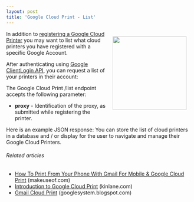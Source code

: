 ```yaml
---
layout: post
title: 'Google Cloud Print - List'
---
```

<a href="http://www.mimeo.com/"><img style="padding: 15px;" src="http://kinlane-productions.s3.amazonaws.com/mimeo-logo.jpg" alt="" width="200" align="right" /></a>In addition to <a href="http://www.kinlane.com/2011/02/google-cloud-print-register/" target="_blank">registering a Google Cloud Printer</a> you may want to list what cloud printers you have registered with a specific Google Account.<p></p>
After authenticating using <a href="http://code.google.com/apis/accounts/docs/AuthForInstalledApps.html" target="_blank">Google ClientLogin API</a>,  you can request a list of your printers in their account:<p></p>
<script src="https://gist.github.com/813970.js?file=GCP%20-%20LIST%20"></script> The Google Cloud Print  /list endpoint accepts the following parameter:<p></p>
<ul class="mainlist">
	<li><strong>proxy</strong> - Identification of the proxy, as submitted while registering the printer.</li>
</ul><p></p>
Here is an example JSON response:
<script src="https://gist.github.com/813975.js?file=GCP%20-%20LIST%20-%20JSON"></script>You can store the list of cloud printers in a database and / or display for the user to navigate and manage their Google Cloud Printers.
<h6 class="zemanta-related-title" style="font-size: 1em;">Related articles</h6>
<ul class="zemanta-article-ul">
	<li class="zemanta-article-ul-li"><a href="http://www.makeuseof.com/tag/print-phone-gmail-mobile-google-cloud-print/">How To Print From Your Phone With Gmail For Mobile &amp; Google Cloud Print</a> (makeuseof.com)</li>
	<li class="zemanta-article-ul-li"><a href="http://www.kinlane.com/2011/02/introduction-to-google-cloud-print/">Introduction to Google Cloud Print</a> (kinlane.com)</li>
	<li class="zemanta-article-ul-li"><a href="http://googlesystem.blogspot.com/2011/01/gmail-cloud-print.html">Gmail Cloud Print</a> (googlesystem.blogspot.com)</li>
</ul>
